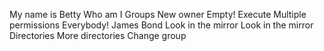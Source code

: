 My name is Betty
Who am I
Groups
New owner
Empty!
Execute
Multiple permissions
Everybody!
James Bond
Look in the mirror
Look in the mirror
Directories
More directories
Change group
